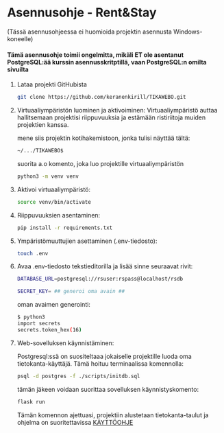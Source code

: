 # Asennusohje - Rent&Stay

(Tässä asennusohjeessa ei huomioida projektin asennusta Windows-koneelle)

#### Tämä asennusohje toimii ongelmitta, mikäli ET ole asentanut PostgreSQL:ää kurssin asennusskritptillä, vaan PostgreSQL:n omilta sivuilta

1. Lataa projekti GitHubista

   ```bash
   git clone https://github.com/keranenkirill/TIKAWEBO.git
   ```

2. Virtuaaliympäristön luominen ja aktivoiminen:
   Virtuaaliympäristö auttaa hallitsemaan projektisi riippuvuuksia ja estämään ristiriitoja muiden projektien kanssa.

   mene siis projektin kotihakemistoon, jonka tulisi näyttää tältä:

   ```bash
   ~/.../TIKAWEBO$
   ```

   suorita a.o komento, joka luo projektille virtuaaliympäristön

   ```bash
   python3 -m venv venv
   ```

3. Aktivoi virtuaaliympäristö:

   ```bash
   source venv/bin/activate
   ```

4. Riippuvuuksien asentaminen:

   ```bash
   pip install -r requirements.txt
   ```

5. Ympäristömuuttujien asettaminen (.env-tiedosto):

   ```bash
   touch .env
   ```

6. Avaa .env-tiedosto tekstieditorilla ja lisää sinne seuraavat rivit:

   ```bash
   DATABASE_URL=postgresql://rsuser:rspass@localhost/rsdb

   SECRET_KEY= ## generoi oma avain ##
   ```

   oman avaimen generointi:

   ```bash
   $ python3
   import secrets
   secrets.token_hex(16)
   ```

7. Web-sovelluksen käynnistäminen:

   Postgresql:ssä on suositeltaaa jokaiselle projektille luoda oma tietokanta-käyttäjä.
   Tämä hoituu terminaalissa komennolla:

   ```bash
   psql -d postgres -f ./scripts/initdb.sql
   ```

   tämän jäkeen voidaan suorittaa sovelluksen käynnistyskomento:

   ```bash
   flask run
   ```

   Tämän komennon ajettuasi, projektiin alustetaan tietokanta-taulut ja ohjelma on suoritettavissa
   [KÄYTTÖOHJE](https://github.com/keranenkirill/TIKAWEBO/blob/main/DOKUMENTAATIO/k%C3%A4ytt%C3%B6ohje.md)
